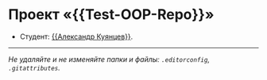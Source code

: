 # Проект «{{Test-OOP-Repo}}»

* Студент: [{{Александр Куянцев}}]({{https://htmlacademy.ru/profile/667_sasha_667}}).

---

_Не удаляйте и не изменяйте папки и файлы:_
_`.editorconfig`, `.gitattributes`._
